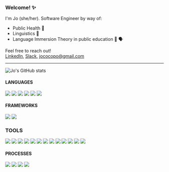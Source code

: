 ### Welcome! :sparkles:  
I'm Jo (she/her). Software Engineer by way of:
 - Public Health   :syringe:
 - Linguistics  :brain:
 - Language Immersion Theory in public education :notebook: :speaking_head:
   
Feel free to reach out!   
[LinkedIn](https://www.linkedin.com/in/joanna-cortes-pomeo-6b1a3aba/), [Slack](https://turingschool.slack.com/team/UPKJPRJBS), jococopo@gmail.com 

<hr />
    
![Jo's GitHub stats](https://github-readme-stats.vercel.app/api?username=JoannaCoPo&hide=stars&show_icons=true&theme=merko)


#### LANGUAGES
<p>
  <img src="https://img.shields.io/badge/ruby%20-D14836.svg?&style=for-the-badge&logo=ruby&logoColor=white" />
  <img src="https://img.shields.io/badge/JavaScript-F7DF1E?style=for-the-badge&logo=javascript&logoColor=black" />
  <img src="https://img.shields.io/badge/SQL%20-7119C2.svg?style=for-the-badge&logo=SQL&logoColor=white" />
  <img src="https://img.shields.io/badge/ActiveRecord%20-201E84.svg?&style=for-the badge&logo=ActiveRecord&logoColor=white" />
  <img src="https://img.shields.io/badge/html5%20-2A42D0.svg?&style=for-the-badge&logo=html5&logoColor=white" />
  <img src="https://img.shields.io/badge/css3%20-25D366.svg?&style=for-the-badge&logo=css3&logoColor=white" />
</p>

#### FRAMEWORKS
<p>
  <img src="https://img.shields.io/badge/Ruby%20on%20Rails-D14836.svg?&style=for-the-badge&logo=rubyonrails&logoColor=white" />
 <img src="https://img.shields.io/badge/React-20232A?style=for-the-badge&logo=react&logoColor=61DAFB" />
</p>

### TOOLS 
<p>
  <img src="https://img.shields.io/badge/GraphQL-25D366?style=for-the-badge&logoColor=white" />
  <img src="https://img.shields.io/badge/rspec%20-2A42D0.svg?&style=for-the-badge&logo=rspec&logoColor=white" />
  <img src="https://img.shields.io/badge/minitest%20-2A42D0.svg?&style=for-the-badge&logo=rspec&logoColor=white" />
  <img src="https://img.shields.io/badge/heroku%20-25D366.svg?&style=for-the-badge&logo=heroku&logoColor=white" />
  <img src="https://img.shields.io/badge/travis--ci-7119C2.svg?&style=for-the-badge&logo=travis&logoColor=white" />
  <img src="https://img.shields.io/badge/CircleCI%20-7119C2.svg?&style=for-the-badge&logo=CI&logoColor=white" />
  <img src="https://img.shields.io/badge/Postgres%20-201E84.svg?&style=for-the-badge&logo=Postgres&logoColor=white" />
  <img src="https://img.shields.io/badge/Postico%20-2A42D0.svg?&style=for-the-badge&logo=Postico&logoColor=white" />
  <img src="https://img.shields.io/badge/Git%20-25D366.svg?&style=for-the-badge&logo=Git&logoColor=white" />
  <img src="https://img.shields.io/badge/GitHub-25D366.svg?&style=for-the-badge&logo=github&logoColor=white" />
  <img src="https://img.shields.io/badge/hound-201E84.svg?&style=for-the-badge&logo=hound&logoColor=white" />
  <img src="https://img.shields.io/badge/Postman-2A42D0.svg?&style=for-the-badge&logo=postman&logoColor=white" />
  <img src="https://img.shields.io/badge/Atom-201E84.svg?&style=for-the-badge&logo=atom&logoColor=white" />                                                                                                        
</p>

#### PROCESSES
<p>
  <img src="https://img.shields.io/badge/OOP%20-201E84.svg?&style=for-the-badge&logo=OOP&logoColor=white" />
  <img src="https://img.shields.io/badge/TDD%20-2A42D0.svg?&style=for-the-badge&logo=TDD&logoColor=white" />
  <img src="https://img.shields.io/badge/MVC%20-25D366.svg?&style=for-the-badge&logo=MVC&logoColor=white" />
  <img src="https://img.shields.io/badge/REST%20-7119C2.svg?&style=for-the-badge&logo=REST&logoColor=white" />
</p>


<!--
**JoannaCoPo/JoannaCoPo** is a ✨ _special_ ✨ repository because its `README.md` (this file) appears on your GitHub profile.

Here are some ideas to get you started:

- 🔭 I’m currently working on ...
- 🌱 I’m currently learning ...
- 👯 I’m looking to collaborate on ...
- 🤔 I’m looking for help with ...
- 💬 Ask me about ...
- 📫 How to reach me: ...
- 😄 Pronouns: ...
- ⚡ Fun fact: ...
-->
